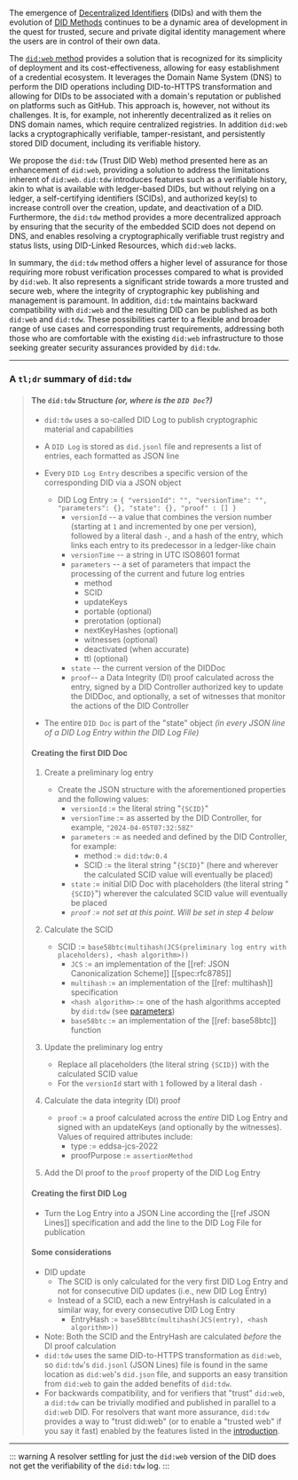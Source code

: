 The emergence of [Decentralized Identifiers](https://www.w3.org/TR/did-core/)
(DIDs) and with them the evolution of [DID
Methods](https://decentralized-id.com/web-standards/w3c/decentralized-identifier/did-methods/)
continues to be a dynamic area of development in the quest for trusted, secure
and private digital identity management where the users are in control of their
own data.

The [`did:web` method](https://w3c-ccg.github.io/did-method-web/) provides a solution that is recognized 
for its simplicity of deployment and its cost-effectiveness, allowing for easy establishment of a 
credential ecosystem. It leverages the Domain Name System (DNS) to perform the DID operations including 
DID-to-HTTPS transformation and allowing for DIDs to be associated with a domain's reputation or published 
on platforms such as GitHub. This approach is, however, not without its challenges. It is, for example, not 
inherently decentralized as it relies on DNS domain names, which require centralized registries. In addition 
`did:web` lacks a cryptographically verifiable, tamper-resistant, and persistently stored DID document,
including its verifiable history.

We propose the `did:tdw` (Trust DID Web) method presented here as an enhancement of `did:web`, providing a 
solution to address the limitations inherent of `did:web`. `did:tdw` introduces features such as a 
verifiable history, akin to what is available with ledger-based DIDs, but without relying on a ledger,
a self-certifying identifiers (SCIDs), and authorized key(s) to increase controll over the creation, update,
and deactivation of a DID. Furthermore, the `did:tdw` method provides a more decentralized approach by ensuring 
that the security of the embedded SCID does not depend on DNS, and enables resolving a cryptographically 
verifiable trust registry and status lists, using DID-Linked Resources, which `did:web` lacks. 

In summary, the `did:tdw` method offers a higher level of assurance for those requiring more robust verification 
processes compared to what is provided by `did:web`. It also represents a significant stride towards a more 
trusted and secure web, where the integrity of cryptographic key publishing and management is paramount. 
In addition, `did:tdw` maintains backward compatibility with `did:web` and the resulting DID can be published 
as both `did:web` and `did:tdw`. These possibilities carter to a flexible and broader range of use cases and 
corresponding trust requirements, addressing both those who are comfortable with the existing `did:web` 
infrastructure to those seeking greater security assurances provided by `did:tdw`. 

---


### A `tl;dr` summary of `did:tdw`

> 
> #### The `did:tdw` Structure *(or, where is the `DID Doc`?)*
>
> - `did:tdw` uses a so-called DID Log to publish cryptographic material and capabilities
> - A `DID Log` is stored as `did.jsonl` file and represents a list of entries, each formatted as JSON line
> - Every `DID Log Entry` describes a specific version of the corresponding DID via a JSON object
>    
>    - DID Log Entry := `{ "versionId": "", "versionTime": "", "parameters": {}, "state": {}, "proof" : [] }`  
>        - `versionId` -- a value that combines the version number (starting at `1` and incremented by one per version), followed by a literal dash `-`, and a hash of the entry, which links each entry to its predecessor in a ledger-like chain
>        - `versionTime` -- a string in UTC ISO8601 format 
>        - `parameters` -- a set of parameters that impact the processing of the current and future log entries
>            - method
>            - SCID
>            - updateKeys
>            - portable (optional)
>            - prerotation (optional)
>            - nextKeyHashes (optional)
>            - witnesses (optional)
>            - deactivated (when accurate)
>            - ttl (optional)
>       - `state` -- the current version of the DIDDoc
>       - `proof`-- a Data Integrity (DI) proof calculated across the entry, signed by a DID Controller authorized key to update the DIDDoc, and optionally, a set of witnesses that monitor the actions of the DID Controller
> 
> - The entire `DID Doc` is part of the "state" object *(in every JSON line of a DID Log Entry within the DID Log File)*
> 
> 
> #### Creating the first DID Doc
>
> 1. Create a preliminary log entry
>    - Create the JSON structure with the aforementioned properties and the following values:
>       - `versionId` := the literal string "`{SCID}`"
>       - `versionTime` := as asserted by the DID Controller, for example, `"2024-04-05T07:32:58Z"`
>       - `parameters` := as needed and defined by the DID Controller, for example:
>            - method := `did:tdw:0.4`
>            - SCID := the literal string "`{SCID}`" (here and wherever the calculated SCID value will eventually be placed)
>       - `state` := initial DID Doc with placeholders (the literal string "`{SCID}`") wherever the calculated SCID value will eventually be placed
>        - *`proof` := not set at this point. Will be set in step 4 below*
>
> 2. Calculate the SCID
>    - SCID := `base58btc(multihash(JCS(preliminary log entry with placeholders), <hash algorithm>))`
>       - `JCS` := an implementation of the [[ref: JSON Canonicalization Scheme]] [[spec:rfc8785]]
>       - `multihash` := an implementation of the [[ref: multihash]] specification
>       - `<hash algorithm>` := one of the hash algorithms accepted by  `did:tdw` (see [parameters](#didtdw-did-method-parameters))
>       - `base58btc` := an implementation of the [[ref: base58btc]] function
>
> 3. Update the preliminary log entry
>    - Replace all placeholders (the literal string `{SCID}`) with the calculated SCID value
>    - For the `versionId` start with `1` followed by a literal dash `-`
>
> 4. Calculate the data integrity (DI) proof
>    - `proof` := a proof calculated across the *entire* DID Log Entry and signed with an updateKeys (and optionally by the witnesses). Values of required attributes include:
>       - type := eddsa-jcs-2022
>       - proofPurpose := `assertionMethod`
>
> 5. Add the DI proof to the `proof` property of the DID Log Entry
>
> #### Creating the first DID Log
>
> - Turn the Log Entry into a JSON Line according the [[ref JSON Lines]] specification and add the line to the DID Log File for publication
>
> #### Some considerations
>    - DID update
>       - The SCID is only calculated for the very first DID Log Entry and not for consecutive DID updates (i.e., new DID Log Entry)
>       - Instead of a SCID, each a new EntryHash is calculated in a similar way, for every consecutive DID Log Entry
>            - EntryHash := `base58btc(multihash(JCS(entry), <hash algorithm>))`
> - Note: Both the SCID and the EntryHash are calculated *before* the DI proof calculation
> - `did:tdw` uses the same DID-to-HTTPS transformation as `did:web`, so `did:tdw`'s  `did.jsonl` (JSON Lines) file is found in the same location as `did:web`'s `did.json` file, and supports an easy transition from `did:web` to gain the added benefits of `did:tdw`.
> - For backwards compatibility, and for verifiers that "trust" `did:web`, a
`did:tdw` can be trivially modified and published in parallel to a `did:web`
DID. For resolvers that want more assurance, `did:tdw` provides a way to "trust
did:web" (or to enable a "trusted web" if you say it fast) enabled by the
features listed in the [introduction](./README.md).
   
----

  ::: warning
    A resolver settling for just the `did:web` version of the DID does not get the
    verifiability of the `did:tdw` log.
  :::

